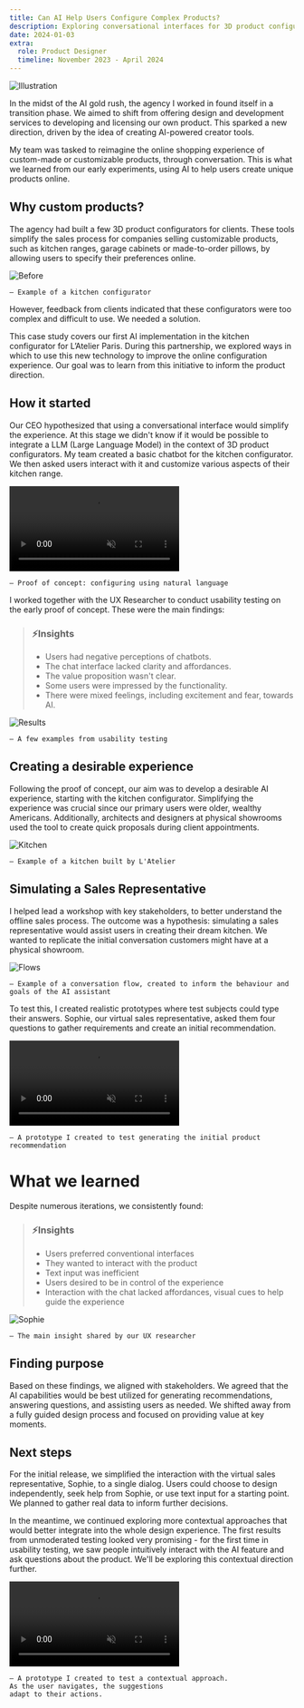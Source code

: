 ```yaml
---
title: Can AI Help Users Configure Complex Products?
description: Exploring conversational interfaces for 3D product configurators.
date: 2024-01-03
extra:
  role: Product Designer
  timeline: November 2023 - April 2024
---
```


![Illustration](illustration.webp)

In the midst of the AI gold rush, the agency I worked in found itself in a transition phase. We aimed to shift from offering design and development services to developing and licensing our own product. This sparked a new direction, driven by the idea of creating AI-powered creator tools.

My team was tasked to reimagine the online shopping experience of custom-made or customizable products, through conversation. This is what we learned from our early experiments, using AI to help users create unique products online.

## Why custom products?

The agency had built a few 3D product configurators for clients. These tools simplify the sales process for companies selling customizable products, such as kitchen ranges, garage cabinets or made-to-order pillows, by allowing users to specify their preferences online.

![Before](before.webp)

```
– Example of a kitchen configurator
```

However, feedback from clients indicated that these configurators were too complex and difficult to use. We needed a solution.

This case study covers our first AI implementation in the kitchen configurator for L’Atelier Paris. During this partnership, we explored ways in which to use this new technology to improve the online configuration experience. Our goal was to learn from this initiative to inform the product direction.

## How it started

Our CEO hypothesized that using a conversational interface would simplify the experience. At this stage we didn't know if it would be possible to integrate a LLM (Large Language Model) in the context of 3D product configurators. My team created a basic chatbot for the kitchen configurator. We then asked users interact with it and customize various aspects of their kitchen range.

<video autoplay muted playsinline loop>
<source src="poc.mp4" type="video/mp4">
</video>

```
– Proof of concept: configuring using natural language
````

I worked together with the UX Researcher to conduct usability testing on the early proof of concept. These were the main findings:
> ### ⚡Insights
>
> - Users had negative perceptions of chatbots.
> - The chat interface lacked clarity and affordances.
> - The value proposition wasn't clear.
> - Some users were impressed by the functionality.
> - There were mixed feelings, including excitement and fear, towards AI.

![Results](results.webp)

```
– A few examples from usability testing
````

## Creating a desirable experience

Following the proof of concept, our aim was to develop a desirable AI experience, starting with the kitchen configurator.
Simplifying the experience was crucial since our primary users were older, wealthy Americans. Additionally, architects and designers at physical showrooms used the tool to create quick proposals during client appointments.

![Kitchen](kitchen.webp)

```
– Example of a kitchen built by L'Atelier
```

## Simulating a Sales Representative

I helped lead a workshop with key stakeholders, to better understand the offline sales process. The outcome was a hypothesis: simulating a sales representative would assist users in creating their dream kitchen. We wanted to replicate the initial conversation customers might have at a physical showroom.

![Flows](flows.webp)
```
– Example of a conversation flow, created to inform the behaviour and goals of the AI assistant
```

To test this, I created realistic prototypes where test subjects could type their answers. Sophie, our virtual sales representative, asked them four questions to gather requirements and create an initial recommendation.

<video autoplay muted playsinline loop>
<source src="discovery.mp4" type="video/mp4">
</video>

```
– A prototype I created to test generating the initial product recommendation
```

# What we learned

Despite numerous iterations, we consistently found:

> ### ⚡Insights
>
> - Users preferred conventional interfaces
> - They wanted to interact with the product
> - Text input was inefficient
> - Users desired to be in control of the experience
> - Interaction with the chat lacked affordances, visual cues to help guide the experience

![Sophie](sophie.webp)

```
– The main insight shared by our UX researcher
```

## Finding purpose

Based on these findings, we aligned with stakeholders. We agreed that the AI capabilities would be best utilized for generating recommendations, answering questions, and assisting users as needed. We shifted away from a fully guided design process and focused on providing value at key moments.

## Next steps

For the initial release, we simplified the interaction with the virtual sales representative, Sophie, to a single dialog. Users could choose to design independently, seek help from Sophie, or use text input for a starting point. We planned to gather real data to inform further decisions.

In the meantime, we continued exploring more contextual approaches that would better integrate into the whole design experience. The first results from unmoderated testing looked very promising - for the first time in usability testing, we saw people intuitively interact with the AI feature and ask questions about the product. We'll be exploring this contextual direction further.

<video class="image" autoplay muted playsinline loop>
<source src="hybrid.mp4" type="video/mp4">
</video>

```
– A prototype I created to test a contextual approach.
As the user navigates, the suggestions
adapt to their actions.
```
